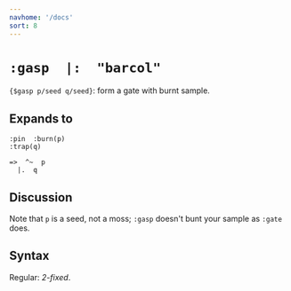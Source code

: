 ```yaml
---
navhome: '/docs'
sort: 8
---
```


# `:gasp  |:  "barcol"`

`{$gasp p/seed q/seed}`: form a gate with burnt sample.

## Expands to

    :pin  :burn(p)
    :trap(q)

    =>  ^~  p
      |.  q

## Discussion

Note that `p` is a seed, not a moss; `:gasp` doesn't bunt your sample as `:gate`
does.

## Syntax

Regular: *2-fixed*.
